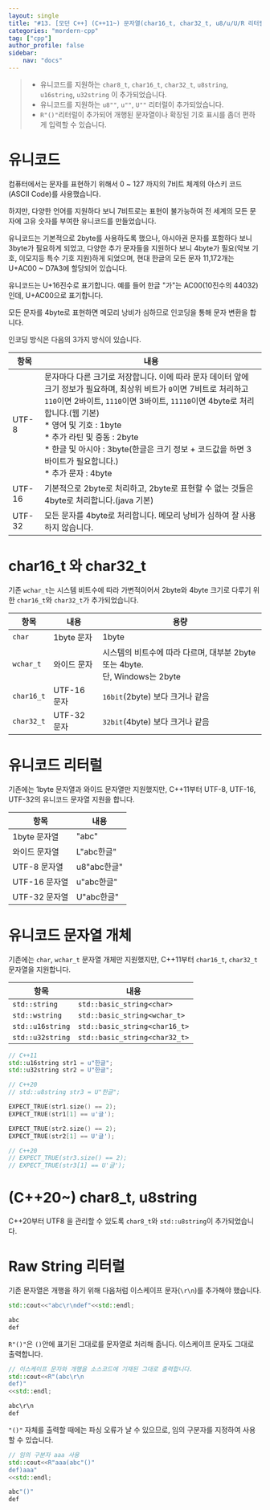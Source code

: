 ```yaml
---
layout: single
title: "#13. [모던 C++] (C++11~) 문자열(char16_t, char32_t, u8/u/U/R 리터럴, u16string, u32string) (C++20~) char8_t, u8string"
categories: "mordern-cpp"
tag: ["cpp"]
author_profile: false
sidebar: 
    nav: "docs"
---
```

> * 유니코드를 지원하는 `char8_t`, `char16_t`, `char32_t`, `u8string`, `u16string`, `u32string` 이 추가되었습니다.
> * 유니코드를 지원하는 `u8""`, `u""`, `U""` 리터럴이 추가되었습니다. 
> * `R"()"`리터럴이 추가되어 개행된 문자열이나 확장된 기호 표시를 좀더 편하게 입력할 수 있습니다.

# 유니코드

컴퓨터에서는 문자를 표현하기 위해서 0 ~ 127 까지의 7비트 체계의 아스키 코드(ASCII Code)를 사용했습니다.

하지만, 다양한 언어를 지원하다 보니 7비트로는 표현이 불가능하여 전 세계의 모든 문자에 고유 숫자를 부여한 유니코드를 만들었습니다. 

유니코드는 기본적으로 2byte를 사용하도록 했으나, 아시아권 문자를 포함하다 보니 3byte가 필요하게 되었고, 다양한 추가 문자들을 지원하다 보니 4byte가 필요(악보 기호, 이모지등 특수 기호 지원)하게 되었으며, 현대 한글의 모든 문자 11,172개는 U+AC00 ~ D7A3에 할당되어 있습니다.

유니코드는 U+16진수로 표기합니다. 예를 들어 한글 "가"는 AC00(10진수의 44032)인데, U+AC00으로 표기합니다.

모든 문자를 4byte로 표현하면 메모리 낭비가 심하므로 인코딩을 통해 문자 변환을 합니다.

인코딩 방식은 다음의 3가지 방식이 있습니다.

|항목|내용|
|--|--|
|UTF-8|문자마다 다른 크기로 저장합니다. 이에 따라 문자 데이터 앞에 크기 정보가 필요하며, 최상위 비트가 `0`이면 7비트로 처리하고 `110`이면 2바이트, `1110`이면 3바이트, `11110`이면 4byte로 처리합니다.(웹 기본)<br/>* 영어 및 기호 : 1byte<br/>* 추가 라틴 및 중동 : 2byte<br/>* 한글 및 아시아 : 3byte(한글은 크기 정보 + 코드값을 하면 3바이트가 필요합니다.)<br/>* 추가 문자 : 4byte
|UTF-16|기본적으로 2byte로 처리하고, 2byte로 표현할 수 없는 것들은 4byte로 처리합니다.(java 기본)|
|UTF-32|모든 문자를 4byte로 처리합니다. 메모리 낭비가 심하여 잘 사용하지 않습니다.|

# char16_t 와 char32_t

기존 `wchar_t`는 시스템 비트수에 따라 가변적이어서 2byte와 4byte 크기로 다루기 위한 `char16_t`와 `char32_t`가 추가되었습니다.

|항목|내용|용량|
|--|--|--|
|`char`|1byte 문자|1byte|
|`wchar_t`|와이드 문자|시스템의 비트수에 따라 다르며, 대부분 2byte 또는 4byte.<br/>단, Windows는 2byte|
|`char16_t`| UTF-16 문자|`16bit`(2byte) 보다 크거나 같음|
|`char32_t`| UTF-32 문자|`32bit`(4byte) 보다 크거나 같음|

# 유니코드 리터럴

기존에는 1byte 문자열과 와이드 문자열만 지원했지만, C++11부터  UTF-8, UTF-16, UTF-32의 유니코드 문자열 지원을 합니다.

|항목|내용|
|--|--|
|1byte 문자열|"abc"|
|와이드 문자열|L"abc한글"|
|UTF-8 문자열|u8"abc한글"|
|UTF-16 문자열|u"abc한글"|
|UTF-32 문자열|U"abc한글"|


# 유니코드 문자열 개체

기존에는 `char`, `wchar_t` 문자열 개체만 지원했지만, C++11부터 `char16_t`, `char32_t` 문자열을 지원합니다.

|항목|내용|
|--|--|
|`std::string`|`std::basic_string<char>`|
|`std::wstring`|`std::basic_string<wchar_t>`|
|`std::u16string`|`std::basic_string<char16_t>`|
|`std::u32string`|`std::basic_string<char32_t>`|

```cpp
// C++11
std::u16string str1 = u"한글";
std::u32string str2 = U"한글";

// C++20
// std::u8string str3 = U"한글";

EXPECT_TRUE(str1.size() == 2);
EXPECT_TRUE(str1[1] == u'글'); 

EXPECT_TRUE(str2.size() == 2);
EXPECT_TRUE(str2[1] == U'글');

// C++20
// EXPECT_TRUE(str3.size() == 2);
// EXPECT_TRUE(str3[1] == U'글');
```

# (C++20~) char8_t, u8string

C++20부터 UTF8 을 관리할 수 있도록 `char8_t`와 `std::u8string`이 추가되었습니다.

# Raw String 리터럴

기존 문자열은 개행을 하기 위해 다음처럼 이스케이프 문자(`\r\n`)를 추가해야 했습니다.

```cpp
std::cout<<"abc\r\ndef"<<std::endl;
```

```cpp
abc
def
```

`R"()"`은 `()`안에 표기된 그대로를 문자열로 처리해 줍니다. 이스케이프 문자도 그대로 출력합니다.

```cpp
// 이스케이프 문자와 개행을 소스코드에 기재된 그대로 출력합니다.
std::cout<<R"(abc\r\n
def)"
<<std::endl;
```

```cpp
abc\r\n
def
```

`"()"` 자체를 출력할 때에는 파싱 오류가 날 수 있으므로, 임의 구분자를 지정하여 사용할 수 있습니다.

```cpp
// 임의 구분자 aaa 사용
std::cout<<R"aaa(abc"()"
def)aaa"
<<std::endl;
```

```cpp
abc"()"
def
```